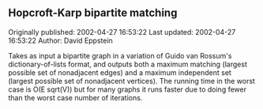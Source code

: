 ## Hopcroft-Karp bipartite matching

Originally published: 2002-04-27 16:53:22
Last updated: 2002-04-27 16:53:22
Author: David Eppstein

Takes as input a bipartite graph in a variation of Guido van Rossum's dictionary-of-lists format, and outputs both a maximum matching (largest possible set of nonadjacent edges) and a maximum independent set (largest possible set of nonadjacent vertices).  The running time in the worst case is O(E sqrt(V)) but for many graphs it runs faster due to doing fewer than the worst case number of iterations.